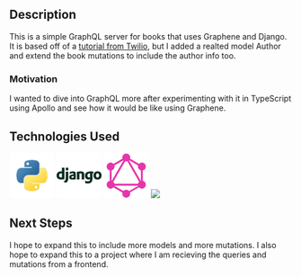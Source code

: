 ## Description
This is a simple GraphQL server for books that uses Graphene and Django. It is based off of a [tutorial from Twilio](https://www.twilio.com/blog/graphql-apis-django-graphene), but I added a realted model Author and extend the book mutations to include the author info too.

### Motivation
I wanted to dive into GraphQL more after experimenting with it in TypeScript using Apollo and see how it would be like using Graphene. 

## Technologies Used
<span><img height="80" src="https://raw.githubusercontent.com/github/explore/80688e429a7d4ef2fca1e82350fe8e3517d3494d/topics/python/python.png"></span>
<span><img height="80" src="https://raw.githubusercontent.com/github/explore/80688e429a7d4ef2fca1e82350fe8e3517d3494d/topics/django/django.png"></span>
<span><img height="80" src="https://raw.githubusercontent.com/github/explore/80688e429a7d4ef2fca1e82350fe8e3517d3494d/topics/graphql/graphql.png"></span>
<span><img height="80" src="https://camo.githubusercontent.com/39e5683f9a5a539e673ddbb48f52e41702bfd7b1df304a30d643aa14d46cdeb5/68747470733a2f2f73332e616d617a6f6e6177732e636f6d2f6361726c6f736d6172742e636f2f6772617068656e652d6c6f676f2e706e67"></span>

## Next Steps
I hope to expand this to include more models and more mutations. I also hope to expand this to a project where I am recieving the queries and mutations from a frontend.